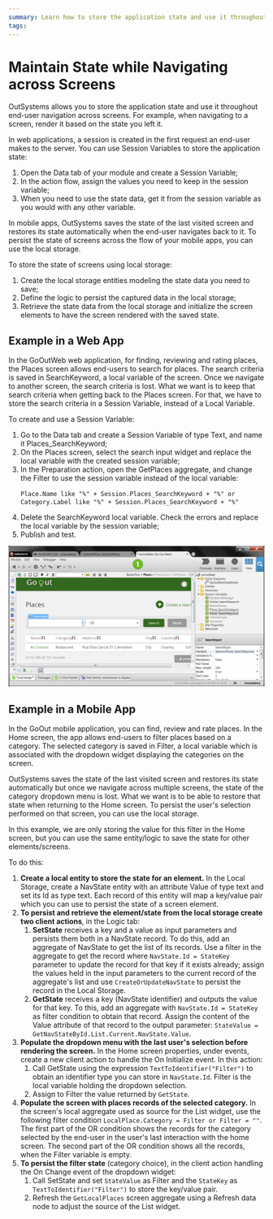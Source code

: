 ```yaml
---
summary: Learn how to store the application state and use it throughout end-user navigation across screens to implement application behaviors based on what happened before.
tags: 
---
```


# Maintain State while Navigating across Screens

OutSystems allows you to store the application state and use it throughout
end-user navigation across screens. For example, when navigating to a screen,
render it based on the state you left it.

In web applications, a session is created in the first request an end-user
makes to the server. You can use Session Variables to store the application
state:

1. Open the Data tab of your module and create a Session Variable;
2. In the action flow, assign the values you need to keep in the session variable;
3. When you need to use the state data, get it from the session variable as you would with any other variable.

In mobile apps, OutSystems saves the state of the last visited screen and
restores its state automatically when the end-user navigates back to it. To
persist the state of screens across the flow of your mobile apps, you can use
the local storage.

To store the state of screens using local storage:

1. Create the local storage entities modeling the state data you need to save;
2. Define the logic to persist the captured data in the local storage;
3. Retrieve the state data from the local storage and initialize the screen elements to have the screen rendered with the saved state.


## Example in a Web App

In the GoOutWeb web application, for finding, reviewing and rating places, the
Places screen allows end-users to search for places. The search criteria is
saved in SearchKeyword, a local variable of the screen. Once we navigate to
another screen, the search criteria is lost. What we want is to keep that
search criteria when getting back to the Places screen. For that, we have to
store the search criteria in a Session Variable, instead of a Local Variable.

To create and use a Session Variable:

1. Go to the Data tab and create a Session Variable of type Text, and name it Places_SearchKeyword; 
2. On the Places screen, select the search input widget and replace the local variable with the created session variable; 
3. In the Preparation action, open the GetPlaces aggregate, and change the Filter to use the session variable instead of the local variable:  
    ```
    Place.Name like "%" + Session.Places_SearchKeyword + "%" or
    Category.Label like "%" + Session.Places_SearchKeyword + "%"
    ```
4. Delete the SearchKeyword local variable. Check the errors and replace the local variable by the session variable; 
5. Publish and test. 

![Maintain State while Navigating across Screens](images/maintain-state.png)


## Example in a Mobile App

In the GoOut mobile application, you can find, review and rate places. In the
Home screen, the app allows end-users to filter places based on a category.
The selected category is saved in Filter, a local variable which is associated
with the dropdown widget displaying the categories on the screen.

OutSystems saves the state of the last visited screen and restores its state
automatically but once we navigate across multiple screens, the state of the
category dropdown menu is lost. What we want is to be able to restore that
state when returning to the Home screen. To persist the user's selection
performed on that screen, you can use the local storage.

In this example, we are only storing the value for this filter in the Home
screen, but you can use the same entity/logic to save the state for other
elements/screens.

To do this:

1. **Create a local entity to store the state for an element.** In the Local Storage, create a NavState entity with an attribute Value of type text and set its Id as type text. Each record of this entity will map a key/value pair which you can use to persist the state of a screen element.
2. **To persist and retrieve the element/state from the local storage create two client actions**, in the Logic tab:
    1. **SetState** receives a key and a value as input parameters and persists them both in a NavState record. To do this, add an aggregate of NavState to get the list of its records. Use a filter in the aggregate to get the record where `NavState.Id = StateKey` parameter to update the record for that key if it exists already; assign the values held in the input parameters to the current record of the aggregate's list and use `CreateOrUpdateNavState` to persist the record in the Local Storage.
    2. **GetState** receives a key (NavState identifier) and outputs the value for that key. To this, add an aggregate with `NavState.Id = StateKey` as filter condition to obtain that record. Assign the content of the Value attribute of that record to the output parameter: `StateValue = GetNavStateById.List.Current.NavState.Value`.
3. **Populate the dropdown menu with the last user's selection before rendering the screen.** In the Home screen properties, under events, create a new client action to handle the On Initialize event. In this action: 
    1. Call GetState using the expression `TextToIdentifier("Filter")` to obtain an identifier type you can store in `NavState.Id`. Filter is the local variable holding the dropdown selection.
    2. Assign to Filter the value returned by `GetState`.
4. **Populate the screen with places records of the selected category.** In the screen's local aggregate used as source for the List widget, use the following filter condition `LocalPlace.Category = Filter or Filter = ""`. The first part of the OR condition shows the records for the category selected by the end-user in the user's last interaction with the home screen. The second part of the OR condition shows all the records, when the Filter variable is empty. 
5. **To persist the filter state** (category choice), in the client action handling the On Change  event of the dropdown widget:
    1. Call SetState and set `StateValue` as Filter and the `StateKey` as `TextToIdentifier("Filter")` to store the key/value pair. 
    2. Refresh the `GetLocalPlaces` screen aggregate using a Refresh data node to adjust the source of the List widget.